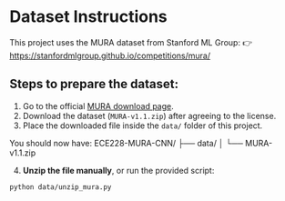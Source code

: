 # Dataset Instructions

This project uses the MURA dataset from Stanford ML Group:
👉 https://stanfordmlgroup.github.io/competitions/mura/

## Steps to prepare the dataset:

1. Go to the official [MURA download page](https://stanfordmlgroup.github.io/competitions/mura/).
2. Download the dataset (`MURA-v1.1.zip`) after agreeing to the license.
3. Place the downloaded file inside the `data/` folder of this project.

You should now have:
ECE228-MURA-CNN/
├── data/
│ └── MURA-v1.1.zip

4. **Unzip the file manually**, or run the provided script:

```bash
python data/unzip_mura.py
